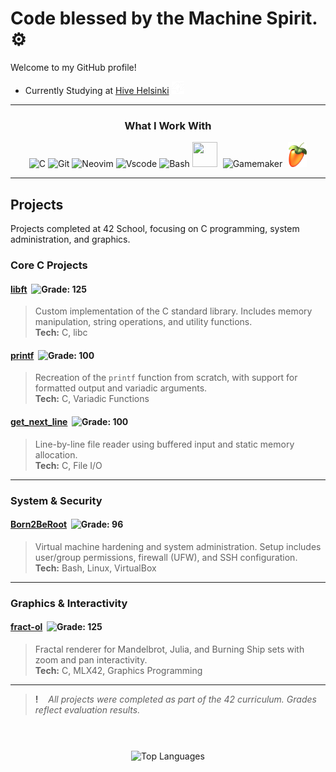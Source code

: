 #  Code blessed by the Machine Spirit. ⚙

Welcome to my GitHub profile!

- Currently Studying at [Hive Helsinki](https://www.hive.fi/en) <img src="https://raw.githubusercontent.com/usvapel/usvapel/main/assets/icons/42white.png" alt="42" width="20" height="20"/>

---

<div align="center">
  
  ### What I Work With
  
</div>

<p align="center">
  <img src="https://cdn.jsdelivr.net/gh/devicons/devicon@latest/icons/c/c-original.svg" alt="C" width="40" height="40"/>
  <img src="https://cdn.jsdelivr.net/gh/devicons/devicon@latest/icons/git/git-original.svg" alt="Git" width="40" height ="40"/>
  <img src="https://cdn.jsdelivr.net/gh/devicons/devicon@latest/icons/neovim/neovim-original.svg" alt="Neovim" width="40" height ="40"/>
  <img src="https://cdn.jsdelivr.net/gh/devicons/devicon@latest/icons/vscode/vscode-original.svg" alt="Vscode" width="40" height ="40"/>
  <img src="https://cdn.jsdelivr.net/gh/devicons/devicon@latest/icons/bash/bash-original.svg" alt="Bash" width="40" height ="40"/>
  <img src="https://upload.wikimedia.org/wikipedia/commons/f/ff/VirtualBox_2024_Logo.svg" width="40" height="40"/>
  <img src="https://via.placeholder.com/10x40/00000000/00000000" width="1" height="40"/>
  <img src="https://cdn.brandfetch.io/idLXVOChpM/w/180/h/180/theme/light/logo.png?c=1dxbfHSJFAPEGdCLU4o5B" alt="Gamemaker" width="40" height="40"/>
  <img src="https://via.placeholder.com/10x40/00000000/00000000" width="1" height="40"/>
  <img src="https://raw.githubusercontent.com/usvapel/usvapel/main/assets/icons/flstudio.png" alt="Fl-studio" width="30" height="40"/>
</p>

---

<!--## Projects

A selection of academic projects focused on C programming, system development, and low-level computing.

### Project Portfolio

| Project | Description | Technologies | Grade |
|--------|-------------|--------------|:-----:|
| [**libft**](https://github.com/usvapel/libft) | Custom standard library in C, implementing memory manipulation, string operations, and utility functions. | C, libc | ![125](https://img.shields.io/badge/125-1?style=plastic)  |
| [**printf**](https://github.com/usvapel/printf) | Recreation of the `printf` function, handling formatted output and variadic arguments. | C, Variadic Functions | ![100](https://img.shields.io/badge/100-1?style=plastic) |
| [**get_next_line**](https://github.com/usvapel/get_next_line) | Line-by-line file reader using buffered input and static memory. | C, File I/O | ![100](https://img.shields.io/badge/100-1?style=plastic) |
| [**Born2BeRoot**](https://github.com/usvapel/born2BeRoot) | System administration project: secure VM setup, user/group policies, and monitoring via UFW and SSH. | Bash, Linux, VirtualBox | ![96](https://img.shields.io/badge/96-1?style=plastic) |
| [**fractol**](https://github.com/usvapel/fract-ol) | Interactive fractal renderer supporting Mandelbrot, Burning Ship and Julia sets with zoom/pan capabilities. | C, MLX42, Graphics Programming | ![125](https://img.shields.io/badge/125-1?style=plastic) |

> **!** &nbsp;&nbsp; *All projects were completed as part of the 42 curriculum. Grades reflect evaluation results.*-->

## Projects

Projects completed at 42 School, focusing on C programming, system administration, and graphics.

### Core C Projects

#### [**libft**](https://github.com/usvapel/libft) &nbsp;![Grade: 125](https://img.shields.io/badge/125-1?style=flat-square)
> Custom implementation of the C standard library. Includes memory manipulation, string operations, and utility functions.  
**Tech:** C, libc

#### [**printf**](https://github.com/usvapel/printf) &nbsp;![Grade: 100](https://img.shields.io/badge/100-1?style=flat-square)
> Recreation of the `printf` function from scratch, with support for formatted output and variadic arguments.  
**Tech:** C, Variadic Functions

#### [**get_next_line**](https://github.com/usvapel/get_next_line) &nbsp;![Grade: 100](https://img.shields.io/badge/100-1?style=flat-square)
> Line-by-line file reader using buffered input and static memory allocation.  
**Tech:** C, File I/O

---

### System & Security

#### [**Born2BeRoot**](https://github.com/usvapel/born2BeRoot) &nbsp;![Grade: 96](https://img.shields.io/badge/96-1?style=flat-square)
> Virtual machine hardening and system administration. Setup includes user/group permissions, firewall (UFW), and SSH configuration.  
**Tech:** Bash, Linux, VirtualBox

---

### Graphics & Interactivity

#### [**fract-ol**](https://github.com/usvapel/fract-ol) &nbsp;![Grade: 125](https://img.shields.io/badge/125-1?style=flat-square)
> Fractal renderer for Mandelbrot, Julia, and Burning Ship sets with zoom and pan interactivity.  
**Tech:** C, MLX42, Graphics Programming

---

> **!** &nbsp;&nbsp; *All projects were completed as part of the 42 curriculum. Grades reflect evaluation results.*  

<img src="https://via.placeholder.com/10x40/00000000/00000000" width="1" height="40"/>  
  
<div align="center">
  <img src="https://github-readme-stats.vercel.app/api/top-langs/?username=usvapel&layout=compact&theme=radical" alt="Top Languages" />
</div>

<!-- [![trophy](https://github-profile-trophy.vercel.app/?username=usvapel)](https://github.com/ryo-ma/github-profile-trophy) -->
<img src="https://via.placeholder.com/10x40/00000000/00000000" width="1" height="40"/>
